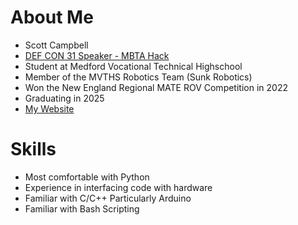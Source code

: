 # About Me

- Scott Campbell
- [DEF CON 31 Speaker - MBTA Hack](https://info.defcon.org/event/?id=50748)
- Student at Medford Vocational Technical Highschool
- Member of the MVTHS Robotics Team (Sunk Robotics)
- Won the New England Regional MATE ROV Competition in 2022
- Graduating in 2025
- [My Website](https://scott.nopreserveroot.xyz/)

# Skills

- Most comfortable with Python
- Experience in interfacing code with hardware
- Familiar with C/C++ Particularly Arduino
- Familiar with Bash Scripting

<!---
joseph-scott-campbell/joseph-scott-campbell is a ✨ special ✨ repository because its `README.md` (this file) appears on your GitHub profile.
You can click the Preview link to take a look at your changes.
--->
